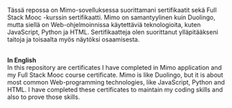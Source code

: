 Tässä repossa on Mimo-sovelluksessa suorittamani sertifikaatit sekä Full Stack Mooc -kurssin sertifikaatti. Mimo on samantyylinen kuin Duolingo, mutta siellä on Web-ohjelmoinnissa käytettäviä teknologioita, kuten JavaScript, Python ja HTML. Sertifikaatteja olen suorittanut ylläpitääkseni taitoja ja toisaalta myös näytöksi osaamisesta. <br><br>

<strong>In English</strong><br>
In this repository are certificates I have completed in Mimo application and my Full Stack Mooc course certificate. Mimo is like Duolingo, but it is about most common Web-programming technologies, like JavaScript, Python and HTML. I have completed these certificates to maintain my coding skills and also to prove those skills.
